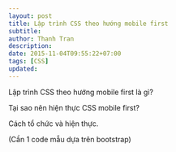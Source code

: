 ```yaml
---
layout: post
title: Lập trình CSS theo hướng mobile first
subtitle:
author: Thanh Tran
description:
date: 2015-11-04T09:55:22+07:00
tags: [CSS]
updated:
---
```


Lập trình CSS theo hướng mobile first là gì?


Tại sao nên hiện thực CSS mobile first?


Cách tổ chức và hiện thực.


(Cần 1 code mẫu dựa trên bootstrap)



